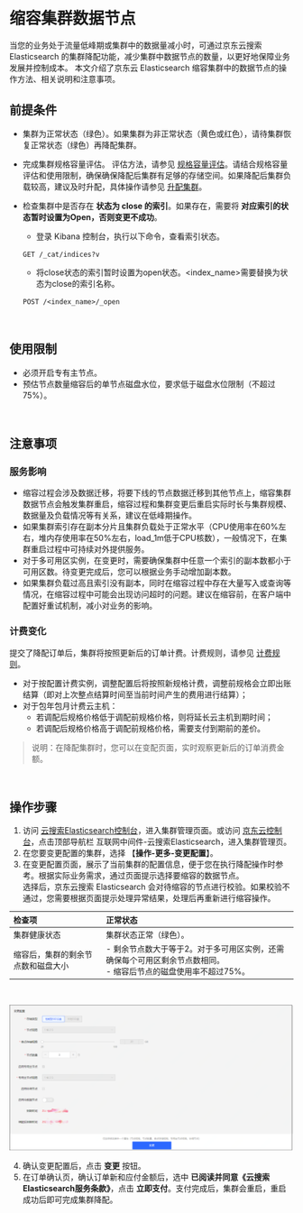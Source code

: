 # 缩容集群数据节点

当您的业务处于流量低峰期或集群中的数据量减小时，可通过京东云搜索 Elasticsearch 的集群降配功能，减少集群中数据节点的数量，以更好地保障业务发展并控制成本。
本文介绍了京东云 Elasticsearch 缩容集群中的数据节点的操作方法、相关说明和注意事项。

## 前提条件
- 集群为正常状态（绿色）。如果集群为非正常状态（黄色或红色），请待集群恢复正常状态（绿色）再降配集群。
- 完成集群规格容量评估。 评估方法，请参见 [规格容量评估](../../Best-Practices/Capacity-Assessment.md)。请结合规格容量评估和使用限制，确保确保降配后集群有足够的存储空间。如果降配后集群负载较高，建议及时升配，具体操作请参见 [升配集群](../ChangeConfig/Cluster_Expansion.md)。
- 检查集群中是否存在 **状态为 close 的索引**。如果存在，需要将 **对应索引的状态暂时设置为Open，否则变更不成功**。
  - 登录 Kibana 控制台，执行以下命令，查看索引状态。

  ```
  GET /_cat/indices?v
  ```
  
  - 将close状态的索引暂时设置为open状态。<index_name>需要替换为状态为close的索引名称。
  ```
  POST /<index_name>/_open
  ```
  </br>

## 使用限制
- 必须开启专有主节点。
- 预估节点数量缩容后的单节点磁盘水位，要求低于磁盘水位限制（不超过75%）。

</br>

## 注意事项

### 服务影响
- 缩容过程会涉及数据迁移，将要下线的节点数据迁移到其他节点上，缩容集群数据节点会触发集群重启，缩容过程和集群变更后重启实际时长与集群规模、数据量及负载情况等有关系，建议在低峰期操作。
- 如果集群索引存在副本分片且集群负载处于正常水平（CPU使用率在60%左右，堆内存使用率在50%左右，load_1m低于CPU核数），一般情况下，在集群重启过程中可持续对外提供服务。
- 对于多可用区实例，在变更时，需要确保集群中任意一个索引的副本数都小于可用区数。待变更完成后，您可以根据业务手动增加副本数。
- 如果集群负载过高且索引没有副本，同时在缩容过程中存在大量写入或查询等情况，在缩容过程中可能会出现访问超时的问题。建议在缩容前，在客户端中配置好重试机制，减小对业务的影响。

### 计费变化
提交了降配订单后，集群将按照更新后的订单计费。计费规则，请参见 [计费规则](../../Pricing/Billing-Rules.md)。
- 对于按配置计费实例，调整配置后将按照新规格计费，调整前规格会立即出账结算（即对上次整点结算时间至当前时间产生的费用进行结算）；
- 对于包年包月计费云主机：
  - 若调配后规格价格低于调配前规格价格，则将延长云主机到期时间；
  - 若调配后规格价格高于调配前规格价格，需要支付到期前的差价。

> 说明：在降配集群时，您可以在变配页面，实时观察更新后的订单消费金额。

</br>

## 操作步骤
1. 访问 [云搜索Elasticsearch控制台](https://es-console.jdcloud.com/clusters)，进入集群管理页面。或访问 [京东云控制台](https://console.jdcloud.com/)，点击顶部导航栏 互联网中间件-云搜索Elasticsearch，进入集群管理页。
2. 在您要变更配置的集群，选择 【**操作-更多-变更配置**】。
3. 在变更配置页面，展示了当前集群的配置信息，便于您在执行降配操作时参考。根据实际业务需求，通过页面提示选择要缩容的数据节点。</br>
选择后，京东云搜索 Elasticsearch 会对待缩容的节点进行校验。如果校验不通过，您需要根据页面提示处理异常结果，处理后再重新进行缩容操作。

| 检查项 | 正常状态 |
| :-- | :-- |
| 集群健康状态 | 集群状态正常（绿色）。|
| 缩容后，集群的剩余节点数和磁盘大小 | - 剩余节点数大于等于2。对于多可用区实例，还需确保每个可用区剩余节点数相同。</br>- 缩容后节点的磁盘使用率不超过75%。 |

</br>

![Cluster_nodes_shrink_1](../../../../../image/Elasticsearch/ChangeCfg/Cluster_nodes_shrink_1.png)

4. 确认变更配置后，点击 **变更** 按钮。
5. 在订单确认页，确认订单新和应付金额后，选中 **已阅读并同意《云搜索Elasticsearch服务条款》**，点击 **立即支付**。支付完成后，集群会重启，重启成功后即可完成集群降配。
